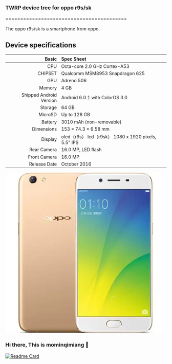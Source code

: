 ### TWRP device tree for oppo r9s/sk

=========================================

The  oppo r9s/sk is a smartphone from oppo.


## Device specifications

Basic   | Spec Sheet
-------:|:-------------------------
CPU     | Octa-core 2.0 GHz Cortex-A53
CHIPSET | Qualcomm MSM8953 Snapdragon 625
GPU     | Adreno 506
Memory  | 4 GB
Shipped Android Version | Android 6.0.1 with ColorOS 3.0
Storage | 64 GB
MicroSD | Up to 128 GB
Battery | 3010 mAh (non-removable)
Dimensions | 153 × 74.3 × 6.58 mm
Display | oled（r9s） lcd（r9sk） 1080 x 1920 pixels, 5.5" IPS
Rear Camera  | 16.0 MP, LED flash
Front Camera | 16.0 MP
Release Date | October 2016

![oppo r9s/sk](https://github.com/mominqimiang/twrp_device_oppo_r9s/blob/master/r9s.png)

### Hi there, This is mominqimiang 👋

<!--
**mominqimiang/mominqimiang** is a ✨ _special_ ✨ repository because its `README.md` (this file) appears on your GitHub profile.

Here are some ideas to get you started:

- 🔭 I’m currently working on ...
- 🌱 I’m currently learning ...
- 👯 I’m looking to collaborate on ...
- 🤔 I’m looking for help with ...
- 💬 Ask me about ...
- 📫 How to reach me: ...
- 😄 Pronouns: ...
- ⚡ Fun fact: ...
-->

[![Readme Card](https://github-readme-stats-one-bice.vercel.app/api?username=mominqimiang&show_icons=true&role=OWNER,ORGANIZATION_MEMBER,COLLABORATOR)](#)
